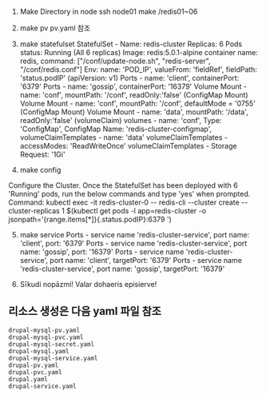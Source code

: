 1. Make Directory in node
ssh node01
make /redis01~06

2. make pv
pv.yaml 참조

3. make statefulset
StatefulSet - Name: redis-cluster
Replicas: 6
Pods status: Running (All 6 replicas)
Image: redis:5.0.1-alpine
container name: redis, command: ["/conf/update-node.sh", "redis-server", "/conf/redis.conf"]
Env: name: 'POD_IP', valueFrom: 'fieldRef', fieldPath: 'status.podIP' (apiVersion: v1)
Ports - name: 'client', containerPort: '6379'
Ports - name: 'gossip', containerPort: '16379'
Volume Mount - name: 'conf', mountPath: '/conf', readOnly:'false' (ConfigMap Mount)
Volume Mount - name: 'conf', mountPath: '/conf', defaultMode = '0755' (ConfigMap Mount)
Volume Mount - name: 'data', mountPath: '/data', readOnly:'false' (volumeClaim)
volumes - name: 'conf', Type: 'ConfigMap', ConfigMap Name: 'redis-cluster-configmap',
volumeClaimTemplates - name: 'data'
volumeClaimTemplates - accessModes: 'ReadWriteOnce'
volumeClaimTemplates - Storage Request: '1Gi'

4. make config

Configure the Cluster. Once the StatefulSet has been deployed with 6 'Running' pods, run the below commands and type 'yes' when prompted.
Command: kubectl exec -it redis-cluster-0 -- redis-cli --cluster create --cluster-replicas 1 $(kubectl get pods -l app=redis-cluster -o jsonpath='{range.items[*]}{.status.podIP}:6379 ')

5. make service
Ports - service name 'redis-cluster-service', port name: 'client', port: '6379'
Ports - service name 'redis-cluster-service', port name: 'gossip', port: '16379'
Ports - service name 'redis-cluster-service', port name: 'client', targetPort: '6379'
Ports - service name 'redis-cluster-service', port name: 'gossip', targetPort: '16379'

6. Sīkudi nopāzmi! Valar dohaeris episierve!


## 리소스 생성은 다음 yaml 파일 참조
    drupal-mysql-pv.yaml
    drupal-mysql-pvc.yaml
    drupal-mysql-secret.yaml
    drupal-mysql.yaml
    drupal-mysql-service.yaml
    drupal-pv.yaml
    drupal-pvc.yaml
    drupal.yaml
    drupal-service.yaml
